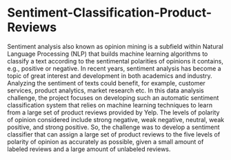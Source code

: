 # Sentiment-Classification-Product-Reviews

Sentiment analysis also known as opinion mining is a subfield within Natural Language Processing (NLP) that builds machine learning algorithms to classify a text according to the sentimental polarities of opinions it contains, e.g., positive or negative. In recent years, sentiment analysis has become a topic of great interest and development in both academics and industry. Analyzing the
sentiment of texts could benefit, for example, customer services, product analytics, market research etc. In this data analysis challenge, the project focuses on developing such an automatic sentiment classification system that relies on machine learning techniques to learn from a large set of product reviews provided by Yelp. The levels of polarity of opinion considered include strong negative, weak negative, neutral, weak positive, and strong positive. So, the challenge was to develop a sentiment classifier that can assign a large set of product reviews to the five levels of polarity of opinion as accurately as possible, given a small amount of labeled reviews and a large amount of unlabeled reviews.
